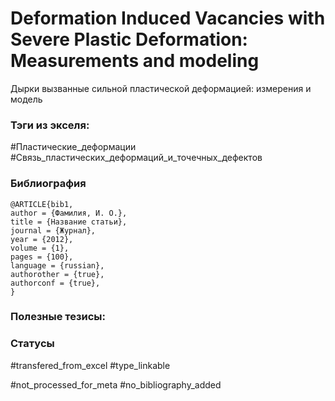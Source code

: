 # Deformation Induced Vacancies with Severe Plastic Deformation: Measurements and modeling
 
Дырки вызванные сильной пластической деформацией: измерения и модель

### Тэги из экселя:
#Пластические_деформации 
#Связь_пластических_деформаций_и_точечных_дефектов 

### Библиография
```
@ARTICLE{bib1,
author = {Фамилия, И. О.},
title = {Название статьи},
journal = {Журнал},
year = {2012},
volume = {1},
pages = {100},
language = {russian},
authorother = {true},
authorconf = {true},
}
```

### Полезные тезисы:

### Статусы
#transfered_from_excel 
#type_linkable 

#not_processed_for_meta
#no_bibliography_added